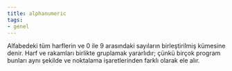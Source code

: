 ```yaml
---
title: alphanumeric
tags:
- genel
---
```


Alfabedeki tüm harflerin ve 0 ile 9 arasındaki sayıların birleştirilmiş kümesine denir. Harf ve rakamları birlikte gruplamak yararlıdır; çünkü birçok program bunları aynı şekilde ve noktalama işaretlerinden farklı olarak ele alır.
